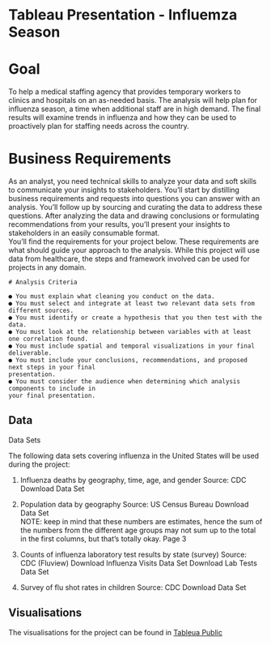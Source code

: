 # Tableau Presentation - Influemza Season

# Goal

To help a medical staffing agency that provides temporary workers to clinics 
and hospitals on an as-needed basis. The analysis will help plan for influenza 
season, a time when additional staff are in high demand. The final results will 
examine trends in influenza and how they can be used to proactively plan for 
staffing needs across the country. 

# Business Requirements

As an analyst, you need technical skills to analyze your data and soft skills to communicate your 
insights to stakeholders. You’ll start by distilling business requirements and requests into questions 
you can answer with an analysis. You’ll follow up by sourcing and curating the data to address these 
questions. After analyzing the data and drawing conclusions or formulating recommendations from 
your results, you’ll present your insights to stakeholders in an easily consumable format.  
You’ll find the requirements for your project below. These requirements are what should guide your 
approach to the analysis. While this project will use data from healthcare, the steps and framework 
involved can be used for projects in any domain.  
```
# Analysis Criteria

● You must explain what cleaning you conduct on the data. 
● You must select and integrate at least two relevant data sets from different sources. 
● You must identify or create a hypothesis that you then test with the data. 
● You must look at the relationship between variables with at least one correlation found. 
● You must include spatial and temporal visualizations in your final deliverable. 
● You must include your conclusions, recommendations, and proposed next steps in your final 
presentation. 
● You must consider the audience when determining which analysis components to include in 
your final presentation. 
```

## Data 

Data Sets

The following data sets covering influenza in the United States will be used during the project: 
1. Influenza deaths by geography, time, age, and gender 
Source: CDC 
Download Data Set

3. Population data by geography 
Source: US Census Bureau 
Download Data Set  
NOTE: keep in mind that these numbers are estimates, hence the sum of the 
numbers from the different age groups may not sum up to the total in the first 
columns, but that’s totally okay. 
Page 3

5. Counts of influenza laboratory test results by state (survey) 
Source: CDC (Fluview) 
Download Influenza Visits Data Set 
Download Lab Tests Data Set 
6. Survey of flu shot rates in children 
Source: CDC 
Download Data Set  

## Visualisations

The visualisations for the project can be found in [Tableua Public](https://public.tableau.com/app/profile/graham.field/viz/Task2_10FinalInfluenzaPresentation/FinalPresentation2_10)
